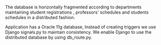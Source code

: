 The database is horizontally fragmented according to departments maintaining student registrations  , professors' schedules and students schedules in a distributed fashion.

Application has a Oracle 11g database, Instead of creating triggers we use Django signals.py to maintain consistency. We enable Django to use the distributed database by using db_route.py.


